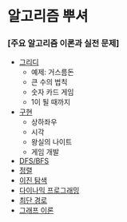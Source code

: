 # 알고리즘 뿌셔

### [주요 알고리즘 이론과 실전 문제]
 - [그리디](https://github.com/Algo-Holics/CodingTest-prep/tree/minhee/practice/greedy)
   - 예제: 거스름돈
   - 큰 수의 법칙
   - 숫자 카드 게임
   - 1이 될 때까지
 - [구현](https://github.com/Algo-Holics/CodingTest-prep/tree/minhee/practice/implements)
   - 상하좌우
   - 시각
   - 왕실의 나이트
   - 게임 개발
 - [DFS/BFS](#)
 - [정렬](#)
 - [이진 탐색](#)
 - [다이나믹 프로그래밍](#)
 - [최단 경로](#)
 - [그래프 이론](#)


